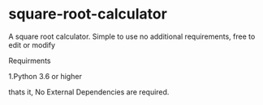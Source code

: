 # square-root-calculator
A square root calculator. Simple to use no additional requirements, free to edit or modify 


Requirments

1.Python 3.6 or higher

thats it, No External Dependencies are required.
